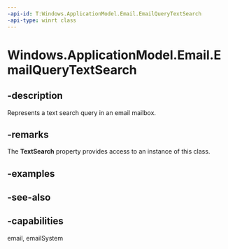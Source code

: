 ```yaml
---
-api-id: T:Windows.ApplicationModel.Email.EmailQueryTextSearch
-api-type: winrt class
---
```


<!-- Class syntax.
public class EmailQueryTextSearch : Windows.ApplicationModel.Email.IEmailQueryTextSearch
-->

# Windows.ApplicationModel.Email.EmailQueryTextSearch

## -description
Represents a text search query in an email mailbox.

## -remarks
The **TextSearch** property provides access to an instance of this class.

## -examples

## -see-also

## -capabilities
email, emailSystem
